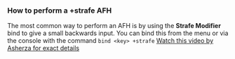 <!--strafe-->
<!--Explains +strafe AFHing-->
<!--+strafe, afh-->
### How to perform a +strafe AFH
The most common way to perform an AFH is by using the **Strafe Modifier** bind to give a small backwards input.
You can bind this from the menu or via the console with the command `bind <key> +strafe`
[Watch this video by Asherza for exact details](https://www.youtube.com/watch?v=z2uA7j7EGlA)